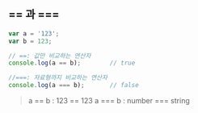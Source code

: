 ## == 과 ===

```js
var a = '123';
var b = 123;

// ==: 값만 비교하는 연산자
console.log(a == b);		// true

//===: 자료형까지 비교하는 연산자
console.log(a === b);		// false
```

> a == b : 123 == 123
> a === b : number === string
<!--stackedit_data:
eyJoaXN0b3J5IjpbLTE0ODU1MjgyNDEsLTE3MjIzNjExODldfQ
==
-->
